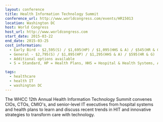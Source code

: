 ```yaml
---
layout: conference
title: Health Information Technology Summit
conference_url: http://www.worldcongress.com/events/HR15013
location: Washington DC
host: World Congress
host_url: http://www.worldcongress.com
start_date: 2015-03-22
end_date: 2015-03-25
cost_information:
  - Early Bird - $2,595(S) / $1,695(HP) / $1,095(HHS & A) / $545(HR & G)
  - General - $2,795(S) / $1,895(HP) / $1,295(HHS & A) / $595(HR & G)
  - Additional options available
  - S = Standard, HP = Health Plans, HHS = Hospital & Health Systems, A = Academic, HR = HR / Benefits Executives, G = Government

tags:
  - healthcare
  - health IT
  - washington DC
---
```


The WHCC 12th Annual Health Information Technology Summit convenes CIOs, CTOs, CMIO's, and
senior-level IT executives from hospital systems and health plans to learn and discuss recent
trends in HIT and innovative strategies to transform care with technology.
